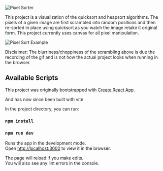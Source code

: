 
![Pixel Sorter](https://res.cloudinary.com/dgrwnfwr2/image/upload/v1557976349/pixelsorterlogo_k6eabv.gif)


<p>

This project is a visualization of the quicksort and heapsort algorithms. The pixels of a given image are first scrambled into random positions and then re-sorted in place using quicksort as you watch the image retake it original form. This project currently uses canvas for all pixel manipulation.

</p>

![Pixel Sort Example](https://res.cloudinary.com/dgrwnfwr2/image/upload/v1554067971/pixel-sorter_i4saf1.gif)

<p>
Disclaimer: The blurriness/choppiness of the scrambling above is due the recording of the gif and is not how the actual project looks when running in the browser. 
</p>

## Available Scripts

This project was originally bootstrapped with [Create React App](https://github.com/facebook/create-react-app).

And has now since been built with vite 

In the project directory, you can run:

### `npm install`
### `npm run dev`

Runs the app in the development mode.<br>
Open [http://localhost:3000](http://localhost:3000) to view it in the browser.

The page will reload if you make edits.<br>
You will also see any lint errors in the console.

